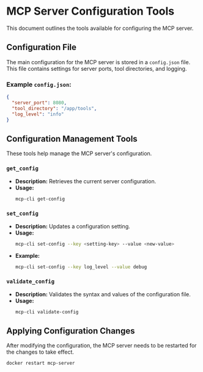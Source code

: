 # MCP Server Configuration Tools

This document outlines the tools available for configuring the MCP server.

## Configuration File

The main configuration for the MCP server is stored in a `config.json` file. This file contains settings for server ports, tool directories, and logging.

### Example `config.json`:

```json
{
  "server_port": 8080,
  "tool_directory": "/app/tools",
  "log_level": "info"
}
```

## Configuration Management Tools

These tools help manage the MCP server's configuration.

### `get_config`

- **Description:** Retrieves the current server configuration.
- **Usage:**
  ```bash
  mcp-cli get-config
  ```

### `set_config`

- **Description:** Updates a configuration setting.
- **Usage:**
  ```bash
  mcp-cli set-config --key <setting-key> --value <new-value>
  ```
- **Example:**
  ```bash
  mcp-cli set-config --key log_level --value debug
  ```

### `validate_config`

- **Description:** Validates the syntax and values of the configuration file.
- **Usage:**
  ```bash
  mcp-cli validate-config
  ```

## Applying Configuration Changes

After modifying the configuration, the MCP server needs to be restarted for the changes to take effect.

```bash
docker restart mcp-server
```
